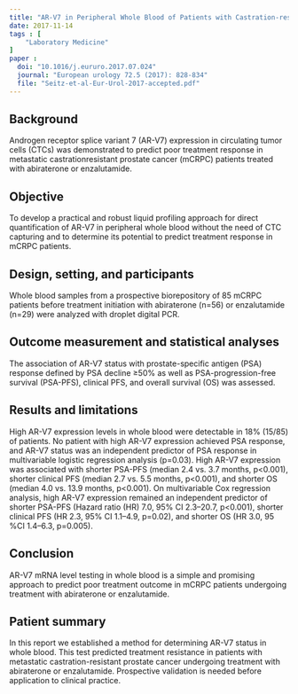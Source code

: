 ```yaml
---
title: "AR-V7 in Peripheral Whole Blood of Patients with Castration-resistant Prostate Cancer: Association with Treatment-specific Outcome Under Abiraterone and Enzalutamide"
date: 2017-11-14 
tags : [
    "Laboratory Medicine"
]
paper : 
  doi: "10.1016/j.eururo.2017.07.024"
  journal: "European urology 72.5 (2017): 828-834"
  file: "Seitz-et-al-Eur-Urol-2017-accepted.pdf"
---
```


## Background
Androgen receptor splice variant 7 (AR-V7) expression in circulating tumor cells
(CTCs) was demonstrated to predict poor treatment response in metastatic castrationresistant
prostate cancer (mCRPC) patients treated with abiraterone or enzalutamide.

## Objective
To develop a practical and robust liquid profiling approach for direct quantification of
AR-V7 in peripheral whole blood without the need of CTC capturing and to determine
its potential to predict treatment response in mCRPC patients.

## Design, setting, and participants
Whole blood samples from a prospective biorepository of 85 mCRPC patients before
treatment initiation with abiraterone (n=56) or enzalutamide (n=29) were analyzed with
droplet digital PCR.

## Outcome measurement and statistical analyses
The association of AR-V7 status with prostate-specific antigen (PSA) response defined
by PSA decline ≥50% as well as PSA-progression-free survival (PSA-PFS), clinical
PFS, and overall survival (OS) was assessed.

## Results and limitations
High AR-V7 expression levels in whole blood were detectable in 18% (15/85) of
patients. No patient with high AR-V7 expression achieved PSA response, and AR-V7
status was an independent predictor of PSA response in multivariable logistic
regression analysis (p=0.03). High AR-V7 expression was associated with shorter
PSA-PFS (median 2.4 vs. 3.7 months, p<0.001), shorter clinical PFS (median 2.7 vs.
5.5 months, p<0.001), and shorter OS (median 4.0 vs. 13.9 months, p<0.001). On
multivariable Cox regression analysis, high AR-V7 expression remained an
independent predictor of shorter PSA-PFS (Hazard ratio (HR) 7.0, 95% CI 2.3–20.7,
p<0.001), shorter clinical PFS (HR 2.3, 95% CI 1.1–4.9, p=0.02), and shorter OS (HR
3.0, 95 %CI 1.4–6.3, p=0.005).

## Conclusion
AR-V7 mRNA level testing in whole blood is a simple and promising approach to
predict poor treatment outcome in mCRPC patients undergoing treatment with
abiraterone or enzalutamide.

## Patient summary
In this report we established a method for determining AR-V7 status in whole blood.
This test predicted treatment resistance in patients with metastatic castration-resistant
prostate cancer undergoing treatment with abiraterone or enzalutamide. Prospective
validation is needed before application to clinical practice.